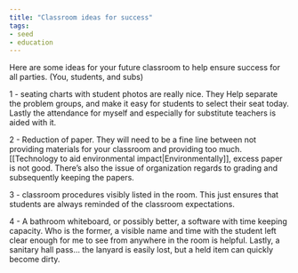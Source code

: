 ```yaml
---
title: "Classroom ideas for success"
tags: 
- seed
- education
---
```


Here are some ideas for your future classroom to help ensure success for all parties. (You, students, and subs) 

1 - seating charts with student photos are really nice. They Help separate the problem groups, and make it easy for students to select their seat today. Lastly the attendance for myself and especially for substitute teachers is aided with it.

2 - Reduction of paper. They will need to be a fine line between not providing materials for your classroom and providing too much. [[Technology to aid environmental impact|Environmentally]], excess paper is not good. There’s also the issue of organization regards to grading and subsequently keeping the papers.

3 - classroom procedures visibly listed in the room. This just ensures that students are always reminded of the classroom expectations.

4 - A bathroom whiteboard, or possibly better, a software with time keeping capacity. Who is the former, a visible name and time with the student left clear enough for me to see from anywhere in the room is helpful. Lastly, a sanitary hall pass… the lanyard is easily lost, but a held item can quickly become dirty.